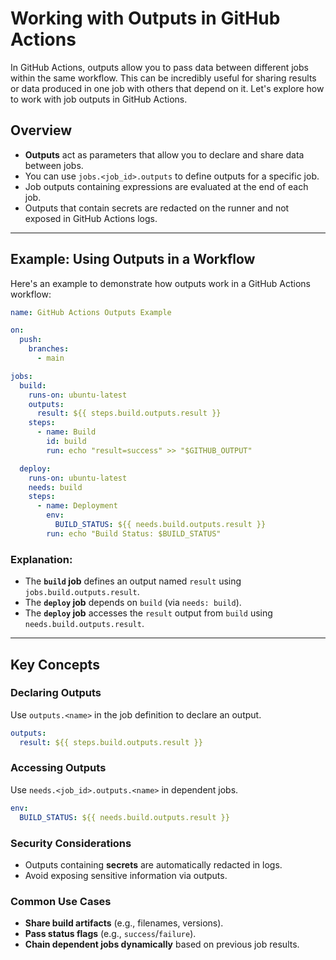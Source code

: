 # Working with Outputs in GitHub Actions

In GitHub Actions, outputs allow you to pass data between different jobs within the same workflow. This can be incredibly useful for sharing results or data produced in one job with others that depend on it. Let's explore how to work with job outputs in GitHub Actions.

## Overview

- **Outputs** act as parameters that allow you to declare and share data between jobs.
- You can use `jobs.<job_id>.outputs` to define outputs for a specific job.
- Job outputs containing expressions are evaluated at the end of each job.
- Outputs that contain secrets are redacted on the runner and not exposed in GitHub Actions logs.

---

## Example: Using Outputs in a Workflow

Here's an example to demonstrate how outputs work in a GitHub Actions workflow:

```yaml
name: GitHub Actions Outputs Example

on:
  push:
    branches:
      - main

jobs:
  build:
    runs-on: ubuntu-latest
    outputs:
      result: ${{ steps.build.outputs.result }}
    steps:
      - name: Build
        id: build
        run: echo "result=success" >> "$GITHUB_OUTPUT"

  deploy:
    runs-on: ubuntu-latest
    needs: build
    steps:
      - name: Deployment
        env:
          BUILD_STATUS: ${{ needs.build.outputs.result }}
        run: echo "Build Status: $BUILD_STATUS"
```

### Explanation:
- The **`build` job** defines an output named `result` using `jobs.build.outputs.result`.
- The **`deploy` job** depends on `build` (via `needs: build`).
- The **`deploy` job** accesses the `result` output from `build` using `needs.build.outputs.result`.

---

## Key Concepts

### Declaring Outputs
Use `outputs.<name>` in the job definition to declare an output.
```yaml
outputs:
  result: ${{ steps.build.outputs.result }}
```

### Accessing Outputs
Use `needs.<job_id>.outputs.<name>` in dependent jobs.
```yaml
env:
  BUILD_STATUS: ${{ needs.build.outputs.result }}
```

### Security Considerations
- Outputs containing **secrets** are automatically redacted in logs.
- Avoid exposing sensitive information via outputs.

### Common Use Cases
- **Share build artifacts** (e.g., filenames, versions).
- **Pass status flags** (e.g., `success`/`failure`).
- **Chain dependent jobs dynamically** based on previous job results.

